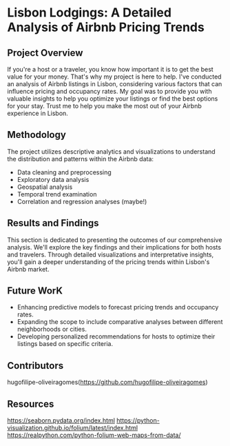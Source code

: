 # Lisbon Lodgings: A Detailed Analysis of Airbnb Pricing Trends

## Project Overview

If you're a host or a traveler, you know how important it is to get the best value for your money. That's why my project is here to help. I've conducted an analysis of Airbnb listings in Lisbon, considering various factors that can influence pricing and occupancy rates. My goal was to provide you with valuable insights to help you optimize your listings or find the best options for your stay. Trust me to help you make the most out of your Airbnb experience in Lisbon.

## Methodology

The project utilizes descriptive analytics and visualizations to understand the distribution and patterns within the Airbnb data:

- Data cleaning and preprocessing
- Exploratory data analysis
- Geospatial analysis
- Temporal trend examination
- Correlation and regression analyses (maybe!)

## Results and Findings

This section is dedicated to presenting the outcomes of our comprehensive analysis. We'll explore the key findings and their implications for both hosts and travelers. Through detailed visualizations and interpretative insights, you'll gain a deeper understanding of the pricing trends within Lisbon's Airbnb market.

## Future WorK

- Enhancing predictive models to forecast pricing trends and occupancy rates.
- Expanding the scope to include comparative analyses between different neighborhoods or cities.
- Developing personalized recommendations for hosts to optimize their listings based on specific criteria.

## Contributors

hugofilipe-oliveiragomes(https://github.com/hugofilipe-oliveiragomes)

## Resources

https://seaborn.pydata.org/index.html
https://python-visualization.github.io/folium/latest/index.html
https://realpython.com/python-folium-web-maps-from-data/
